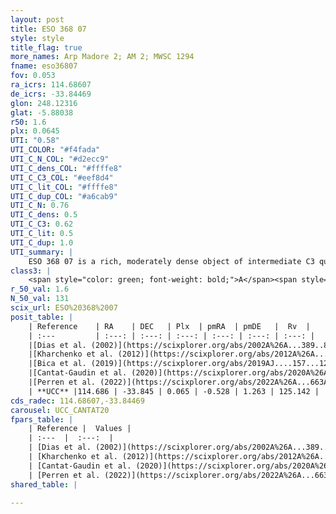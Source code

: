 ```yaml
---
layout: post
title: ESO 368 07
style: style
title_flag: true
more_names: Arp Madore 2; AM 2; MWSC 1294
fname: eso36807
fov: 0.053
ra_icrs: 114.68607
de_icrs: -33.84469
glon: 248.12316
glat: -5.88038
r50: 1.6
plx: 0.0645
UTI: "0.58"
UTI_COLOR: "#f4fada"
UTI_C_N_COL: "#d2ecc9"
UTI_C_dens_COL: "#ffffe8"
UTI_C_C3_COL: "#eef8d4"
UTI_C_lit_COL: "#ffffe8"
UTI_C_dup_COL: "#a6cab9"
UTI_C_N: 0.76
UTI_C_dens: 0.5
UTI_C_C3: 0.62
UTI_C_lit: 0.5
UTI_C_dup: 1.0
UTI_summary: |
    ESO 368 07 is a rich, moderately dense object of intermediate C3 quality. It is moderately studied in the literature.
class3: |
    <span style="color: green; font-weight: bold;">A</span><span style="color: red; font-weight: bold;">C</span>
r_50_val: 1.6
N_50_val: 131
scix_url: ESO%20368%2007
posit_table: |
    | Reference    | RA    | DEC   | Plx  | pmRA  | pmDE   |  Rv  |
    | :---         | :---: | :---: | :---: | :---: | :---: | :---: |
    |[Dias et al. (2002)](https://scixplorer.org/abs/2002A%26A...389..871D) | 114.692 | -33.843 | -- | 0.52 | 7.96 | -- |
    |[Kharchenko et al. (2012)](https://scixplorer.org/abs/2012A%26A...543A.156K) | 114.677 | -33.835 | -- | 0.52 | 7.96 | -- |
    |[Bica et al. (2019)](https://scixplorer.org/abs/2019AJ....157...12B) | 114.685 | -33.84 | -- | -- | -- | -- |
    |[Cantat-Gaudin et al. (2020)](https://scixplorer.org/abs/2020A%26A...640A...1C) | 114.683 | -33.845 | 0.039 | -0.513 | 1.225 | -- |
    |[Perren et al. (2022)](https://scixplorer.org/abs/2022A%26A...663A.131P) | 114.683 | -33.845 | -- | -- | -- | -- |
    | **UCC** |114.686 | -33.845 | 0.065 | -0.528 | 1.263 | 125.142 | 
cds_radec: 114.68607,-33.84469
carousel: UCC_CANTAT20
fpars_table: |
    | Reference |  Values |
    | :---  |  :---:  |
    | [Dias et al. (2002)](https://scixplorer.org/abs/2002A%26A...389..871D) | `E(B-V)=0.57, Dist=13341.0, Age=9.335` |
    | [Kharchenko et al. (2012)](https://scixplorer.org/abs/2012A%26A...543A.156K) | `e_bv=0.57, distance=13338, log_age=9.335` |
    | [Cantat-Gaudin et al. (2020)](https://scixplorer.org/abs/2020A%26A...640A...1C) | `AVNN=1.49, DMNN=15.35, AgeNN=9.48` |
    | [Perren et al. (2022)](https://scixplorer.org/abs/2022A%26A...663A.131P) | `E(B-V)=0.63, dm=15.19, logt=9.61, FeH=-0.33, Mass=9800, bfr=0.34` |
shared_table: |
    
---
```

